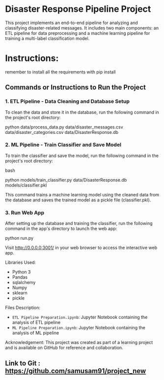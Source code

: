 # Disaster Response Pipeline Project

This project implements an end-to-end pipeline for analyzing and classifying disaster-related messages. It includes two main components: an ETL pipeline for data preprocessing and a machine learning pipeline for training a multi-label classification model.

# Instructions:

remember to install all the requirements with pip install

## Commands or Instructions to Run the Project

### 1. ETL Pipeline - Data Cleaning and Database Setup

To clean the data and store it in the database, run the following command in the project's root directory:

python data/process_data.py data/disaster_messages.csv data/disaster_categories.csv data/DisasterResponse.db

### 2. ML Pipeline - Train Classifier and Save Model

To train the classifier and save the model, run the following command in the project's root directory:

bash

python models/train_classifier.py data/DisasterResponse.db models/classifier.pkl

This command trains a machine learning model using the cleaned data from the database and saves the trained model as a pickle file (classifier.pkl).

### 3. Run Web App

After setting up the database and training the classifier, run the following command in the app's directory to launch the web app:

python run.py

Visit http://0.0.0.0:3001/ in your web browser to access the interactive web app.

Libraries Used:
- Python 3
- Pandas
- sqlalchemy
- Numpy
- sklearn
- pickle

Files Description:
- `ETL Pipeline Preparation.ipynb`: Jupyter Notebook containing the analysis of ETL pipeline
- `ML Pipeline Preparation.ipynb`: Jupyter Notebook containing the analysis of ML pipeline

Acknowledgement:
This project was created as part of a learning project and is available on GitHub for reference and collaboration.

## Link to Git : https://github.com/samusam91/project_new
